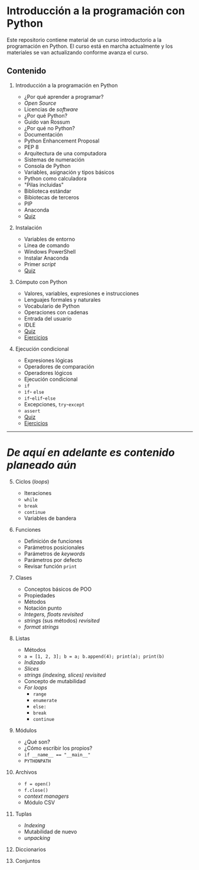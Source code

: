 # Introducción a la programación con Python

Este repositorio contiene material de un curso introductorio a la programación en Python. El curso está en marcha actualmente y los materiales se van actualizando conforme avanza el curso.

## Contenido

1. Introducción a la programación en Python
	* ¿Por qué aprender a programar?
	* *Open Source*
	* Licencias de *software*
	* ¿Por qué Python?
	* Guido van Rossum
	* ¿Por qué no Python?
	* Documentación
	* Python Enhancement Proposal
	* PEP 8
	* Arquitectura de una computadora
	* Sistemas de numeración
	* Consola de Python
	* Variables, asignación y tipos básicos
	* Python como calculadora
	* "Pilas incluidas"
	* Biblioteca estándar
	* Bibiotecas de terceros
	* PIP
	* Anaconda
	* [Quiz](./md/Quiz01.md)
	
2. Instalación
	* Variables de entorno
	* Línea de comando
	* Windows PowerShell
	* Instalar Anaconda
	* Primer *script*
	* [Quiz](./md/Quiz02.md)

3. Cómputo con Python
	* Valores, variables, expresiones e instrucciones
	* Lenguajes formales y naturales
	* Vocabulario de Python
	* Operaciones con cadenas
	* Entrada del usuario
	* IDLE
	* [Quiz](./md/Quiz03.md)
	* [Ejercicios](./md/Ejercicios03.md)
	
4. Ejecución condicional
	* Expresiones lógicas
	* Operadores de comparación
	* Operadores lógicos
	* Ejecución condicional
	* `if`
	* `ìf`- `else`
	* `if`-`elif`-`else`
	* Excepciones, `try`-`except`
	* `assert`
	* [Quiz](./md/Quiz04.md)
	* [Ejercicios](./md/Ejercicios04.md)

----
*De aquí en adelante es contenido planeado aún*
===

5. Ciclos (*loops*)
	* Iteraciones
	* `while`
	* `break`
	* `continue`
	* Variables de bandera
	
6. Funciones
	* Definición de funciones
	* Parámetros posicionales
	* Parámetros de *keywords*
	* Parámetros por defecto
	* Revisar función `print`
	
7. Clases
	* Conceptos básicos de POO
	* Propiedades
	* Métodos
	* Notación punto
	* *Integers, floats revisited*
	* *strings* (sus métodos) *revisited*
	* *format strings*
	
8. Listas
	* Métodos
	* `a = [1, 2, 3]; b = a; b.append(4); print(a); print(b)`
	* *Indizado*
	* *Slices*
	* *strings (indexing, slices) revisited*
	* Concepto de mutabilidad
	* *For loops*
		- `range`
		- `enumerate`
		- `else:`
		- `break`
		- `continue`
		
9. Módulos
	* ¿Qué son?
	* ¿Cómo escribir los propios?
	* `if __name__ == "__main__"`
	* `PYTHONPATH`

10. Archivos
	* `f = open()`
	* `f.close()`
	* *context managers*
	* Módulo CSV

11. Tuplas
	* *Indexing*
	* Mutabilidad de nuevo	
	* *unpacking*
	
12. Diccionarios

13. Conjuntos
